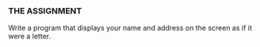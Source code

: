 ### THE ASSIGNMENT

Write a program that displays your name and address on the screen as if it were a letter.
